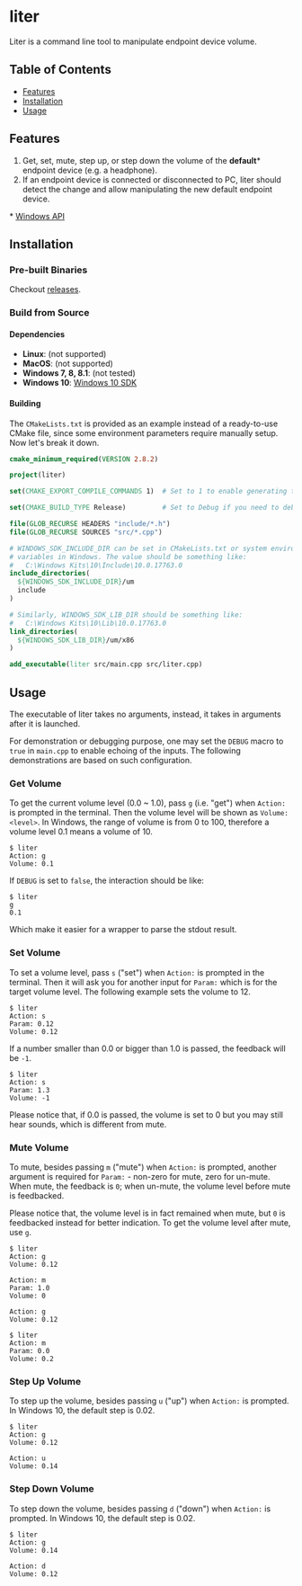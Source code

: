 # liter
Liter is a command line tool to manipulate endpoint device volume.


## Table of Contents
- [Features](#features)
- [Installation](#installation)
- [Usage](#usage)


## Features
1. Get, set, mute, step up, or step down the volume of the **default***
endpoint device (e.g. a headphone).
2. If an endpoint device is connected or disconnected to PC, liter should
detect the change and allow manipulating the new default endpoint device.

\* [Windows API](https://docs.microsoft.com/en-us/windows/win32/api/mmdeviceapi/nf-mmdeviceapi-immdeviceenumerator-getdefaultaudioendpoint)


## Installation
### Pre-built Binaries
Checkout [releases](https://github.com/Neur1n/liter/releases).

### Build from Source
#### Dependencies
- **Linux**: (not supported)
- **MacOS**: (not supported)
- **Windows 7, 8, 8.1**: (not tested)
- **Windows 10**: [Windows 10 SDK](https://developer.microsoft.com/en-us/windows/downloads/windows-10-sdk/)

#### Building
The `CMakeLists.txt` is provided as an example instead of a ready-to-use CMake
file, since some environment parameters require manually setup. Now let's break
it down.
```cmake
cmake_minimum_required(VERSION 2.8.2)

project(liter)

set(CMAKE_EXPORT_COMPILE_COMMANDS 1)  # Set to 1 to enable generating the compilation database.

set(CMAKE_BUILD_TYPE Release)         # Set to Debug if you need to debug.

file(GLOB_RECURSE HEADERS "include/*.h")
file(GLOB_RECURSE SOURCES "src/*.cpp")

# WINDOWS_SDK_INCLUDE_DIR can be set in CMakeLists.txt or system environment
# variables in Windows. The value should be something like:
#   C:\Windows Kits\10\Include\10.0.17763.0
include_directories(
  ${WINDOWS_SDK_INCLUDE_DIR}/um
  include
)

# Similarly, WINDOWS_SDK_LIB_DIR should be something like:
#   C:\Windows Kits\10\Lib\10.0.17763.0
link_directories(
  ${WINDOWS_SDK_LIB_DIR}/um/x86
)

add_executable(liter src/main.cpp src/liter.cpp)
```

## Usage
The executable of liter takes no arguments, instead, it takes in arguments
after it is launched.

For demonstration or debugging purpose, one may set the `DEBUG` macro to `true`
in `main.cpp` to enable echoing of the inputs. The following demonstrations are
based on such configuration.

### Get Volume
To get the current volume level (0.0 ~ 1.0), pass `g` (i.e. "get") when
`Action:` is prompted in the terminal. Then the volume level will be shown as
`Volume: <level>`. In Windows, the range of volume is from 0 to 100, therefore
a volume level 0.1 means a volume of 10.
```
$ liter
Action: g
Volume: 0.1
```

If `DEBUG` is set to `false`, the interaction should be like:
```
$ liter
g
0.1
```

Which make it easier for a wrapper to parse the stdout result.

### Set Volume
To set a volume level, pass `s` ("set") when `Action:` is prompted
in the terminal. Then it will ask you for another input for `Param:` which is
for the target volume level. The following example sets the volume to 12.
```
$ liter
Action: s
Param: 0.12
Volume: 0.12
```

If a number smaller than 0.0 or bigger than 1.0 is passed, the feedback will be
`-1`.
```
$ liter
Action: s
Param: 1.3
Volume: -1
```

Please notice that, if 0.0 is passed, the volume is set to 0 but you may still
hear sounds, which is different from mute.

### Mute Volume
To mute, besides passing `m` ("mute") when `Action:` is prompted, another
argument is required for `Param:` - non-zero for mute, zero for un-mute. When
mute, the feedback is `0`; when un-mute, the volume level before mute is
feedbacked.

Please notice that, the volume level is in fact remained when mute, but `0` is
feedbacked instead for better indication. To get the volume level after mute,
use `g`.
```
$ liter
Action: g
Volume: 0.12

Action: m
Param: 1.0
Volume: 0

Action: g
Volume: 0.12
```

```
$ liter
Action: m
Param: 0.0
Volume: 0.2
```

### Step Up Volume
To step up the volume, besides passing `u` ("up") when `Action:` is prompted.
In Windows 10, the default step is 0.02.
```
$ liter
Action: g
Volume: 0.12

Action: u
Volume: 0.14
```

### Step Down Volume
To step down the volume, besides passing `d` ("down") when `Action:` is
prompted.  In Windows 10, the default step is 0.02.
```
$ liter
Action: g
Volume: 0.14

Action: d
Volume: 0.12
```

